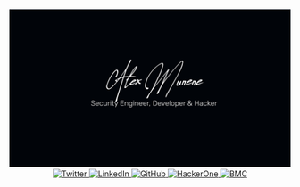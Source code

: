 <div align="center">
	<img src="./banner.png" alt="Alex Munene">
	<br/>
	<a href="https://twitter.com/enenumxela">
		<img src="https://img.shields.io/badge/-@enenumxela-_.svg?style=social&logo=twitter" alt="Twitter">
	</a>
	<a href="https://www.linkedin.com/in/enenumxela">
		<img src="https://img.shields.io/badge/-@enenumxela-_.svg?style=social&logo=linkedin" alt="LinkedIn">
	</a>
	<a href="https://github.com/enenumxela">
		<img src="https://img.shields.io/badge/-@enenumxela-_.svg?style=social&logo=gitHub" alt="GitHub">
	</a>
	<a href="https://hackerone.com/enenumxela">
		<img src="https://img.shields.io/badge/-@enenumxela-black?logo=hackerone&color=gray&style=social" alt="HackerOne">
	</a>
	<a href="https://www.buymeacoffee.com/enenumxela">
		<img src="https://img.shields.io/badge/-@enenumxela-ff69b4.svg?style=social&color=gray&logo=buy%20me%20a%20coffee" alt="BMC">
	</a>
</div>


